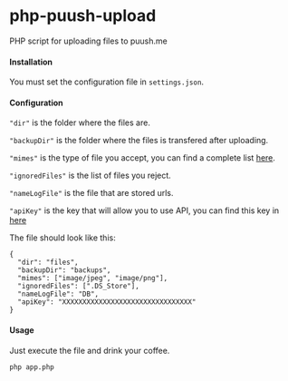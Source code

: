 php-puush-upload
======

PHP script for uploading files to puush.me

#### Installation
You must set the configuration file in `settings.json`.

#### Configuration
`"dir"` is the folder where the files are.

`"backupDir"` is the folder where the files is transfered after uploading.

`"mimes"` is the type of file you accept, you can find a complete list  [here](http://www.sitepoint.com/web-foundations/mime-types-complete-list/).

`"ignoredFiles"` is the list of files you reject.

`"nameLogFile"` is the file that are stored urls.

`"apiKey"` is the key that will allow you to use API, you can find this key in [here](http://puush.me/account/settings)

The file should look like this:

```
{
  "dir": "files",
  "backupDir": "backups",
  "mimes": ["image/jpeg", "image/png"],
  "ignoredFiles": [".DS_Store"],
  "nameLogFile": "DB",
  "apiKey": "XXXXXXXXXXXXXXXXXXXXXXXXXXXXXXXX"
}
```

#### Usage
Just execute the file and drink your coffee.

```
php app.php
```

